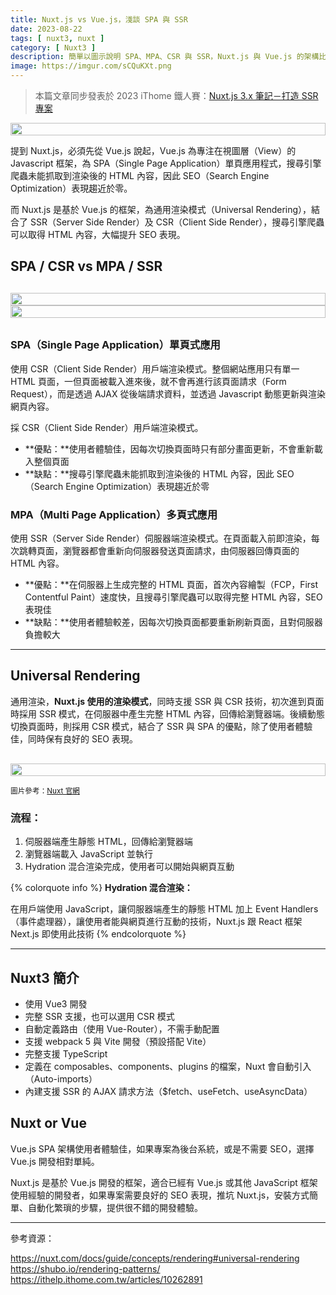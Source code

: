 ```yaml
---
title: Nuxt.js vs Vue.js，淺談 SPA 與 SSR
date: 2023-08-22
tags: [ nuxt3, nuxt ]
category: [ Nuxt3 ]
description: 簡單以圖示說明 SPA、MPA、CSR 與 SSR，Nuxt.js 與 Vue.js 的架構比較，以及選擇的時機
image: https://imgur.com/sCQuKXt.png
---
```


> 本篇文章同步發表於 2023 iThome 鐵人賽：[Nuxt.js 3.x 筆記－打造 SSR 專案](https://ithelp.ithome.com.tw/users/20130500/ironman/6236)
>

<div style="display: flex; justify-content: center; margin: 0;">
  <img style="width: 100%; max-width: 100%;" src="https://imgur.com/EyMJEAV.png">
</div>

提到 Nuxt.js，必須先從 Vue.js 說起，Vue.js 為專注在視圖層（View）的 Javascript 框架，為 SPA（Single Page Application）單頁應用程式，搜尋引擎爬蟲未能抓取到渲染後的 HTML 內容，因此 SEO（Search Engine Optimization）表現趨近於零。

而 Nuxt.js 是基於 Vue.js 的框架，為通用渲染模式（Universal Rendering），結合了 SSR（Server Side Render）及 CSR（Client Side Render），搜尋引擎爬蟲可以取得 HTML 內容，大幅提升 SEO 表現。

<!-- more -->

## **SPA / CSR vs MPA / SSR**

<div class="column-wrap" style="margin: 30px 0">
  <div>
    <div style="display: flex; justify-content: left;">
      <img style="width: 100%; max-width: 100%;" src="https://imgur.com/sCQuKXt.png">
    </div>
  </div>
  <div>
    <div style="display: flex; justify-content: left;">
      <img style="width: 100%; max-width: 100%;" src="https://imgur.com/BqLpa1p.png">
    </div>
  </div>
</div>

### **SPA（Single Page Application）單頁式應用**

使用 CSR（Client Side Render）用戶端渲染模式。整個網站應用只有單一 HTML 頁面，一但頁面被載入進來後，就不會再進行該頁面請求（Form Request），而是透過 AJAX 從後端請求資料，並透過 Javascript 動態更新與渲染網頁內容。

採 CSR（Client Side Render）用戶端渲染模式。

- **優點：**使用者體驗佳，因每次切換頁面時只有部分畫面更新，不會重新載入整個頁面
- **缺點：**搜尋引擎爬蟲未能抓取到渲染後的 HTML 內容，因此 SEO（Search Engine Optimization）表現趨近於零

### **MPA（Multi Page Application）多頁式應用**

使用 SSR（Server Side Render）伺服器端渲染模式。在頁面載入前即渲染，每次跳轉頁面，瀏覽器都會重新向伺服器發送頁面請求，由伺服器回傳頁面的 HTML 內容。

- **優點：**在伺服器上生成完整的 HTML 頁面，首次內容繪製（FCP，First Contentful Paint）速度快，且搜尋引擎爬蟲可以取得完整 HTML 內容，SEO 表現佳
- **缺點：**使用者體驗較差，因每次切換頁面都要重新刷新頁面，且對伺服器負擔較大

---

## **Universal Rendering**

通用渲染，**Nuxt.js 使用的渲染模式**，同時支援 SSR 與 CSR 技術，初次進到頁面時採用 SSR 模式，在伺服器中產生完整 HTML 內容，回傳給瀏覽器端。後續動態切換頁面時，則採用 CSR 模式，結合了 SSR 與 SPA 的優點，除了使用者體驗佳，同時保有良好的 SEO 表現。

<div style="display: flex; justify-content: center; margin: 30px 0 10px;">
  <img style="width: 100%; max-width: 100%;" src="https://imgur.com/KuL0KPL.png">
</div>

<small>圖片參考：[Nuxt 官網](https://nuxt.com/docs/guide/concepts/rendering#universal-rendering)</small>

### **流程：**

1. 伺服器端產生靜態 HTML，回傳給瀏覽器端
2. 瀏覽器端載入 JavaScript 並執行
3. Hydration 混合渲染完成，使用者可以開始與網頁互動

{% colorquote info %}
**Hydration 混合渲染：**

在用戶端使用 JavaScript，讓伺服器端產生的靜態 HTML 加上 Event Handlers（事件處理器），讓使用者能與網頁進行互動的技術，Nuxt.js 跟 React 框架 Next.js 即使用此技術
{% endcolorquote %}

---

## **Nuxt3 簡介**

- 使用 Vue3 開發
- 完整 SSR 支援，也可以選用 CSR 模式
- 自動定義路由（使用 Vue-Router），不需手動配置
- 支援 webpack 5 與 Vite 開發（預設搭配 Vite）
- 完整支援 TypeScript
- 定義在 composables、components、plugins 的檔案，Nuxt 會自動引入（Auto-imports）
- 內建支援 SSR 的 AJAX 請求方法（$fetch、useFetch、useAsyncData）

## **Nuxt or Vue**

Vue.js SPA 架構使用者體驗佳，如果專案為後台系統，或是不需要 SEO，選擇 Vue.js 開發相對單純。

Nuxt.js 是基於 Vue.js 開發的框架，適合已經有 Vue.js 或其他 JavaScript 框架使用經驗的開發者，如果專案需要良好的 SEO 表現，推坑 Nuxt.js，安裝方式簡單、自動化繁瑣的步驟，提供很不錯的開發體驗。

---

參考資源：

https://nuxt.com/docs/guide/concepts/rendering#universal-rendering
https://shubo.io/rendering-patterns/
https://ithelp.ithome.com.tw/articles/10262891
